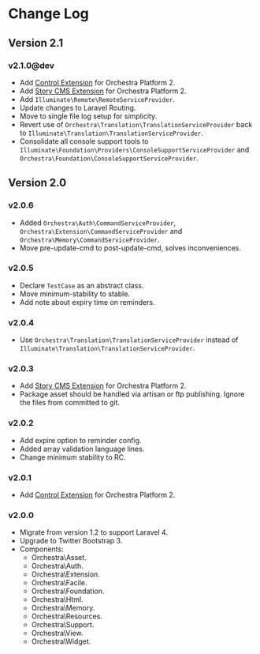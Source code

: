 Change Log
==============

## Version 2.1

### v2.1.0@dev

* Add [Control Extension](https://github.com/orchestra/control) for Orchestra Platform 2.
* Add [Story CMS Extension](https://github.com/orchestral/story) for Orchestra Platform 2.
* Add `Illuminate\Remote\RemoteServiceProvider`.
* Update changes to Laravel Routing.
* Move to single file log setup for simplicity.
* Revert use of `Orchestra\Translation\TranslationServiceProvider` back to `Illuminate\Translation\TranslationServiceProvider`.
* Consolidate all console support tools to `Illuminate\Foundation\Providers\ConsoleSupportServiceProvider` and `Orchestra\Foundation\ConsoleSupportServiceProvider`.

## Version 2.0

### v2.0.6

* Added `Orchestra\Auth\CommandServiceProvider`, `Orchestra\Extension\CommandServiceProvider` and `Orchestra\Memory\CommandServiceProvider`.
* Move pre-update-cmd to post-update-cmd, solves inconveniences.

### v2.0.5

* Declare `TestCase` as an abstract class.
* Move minimum-stability to stable.
* Add note about expiry time on reminders.

### v2.0.4

* Use `Orchestra\Translation\TranslationServiceProvider` instead of `Illuminate\Translation\TranslationServiceProvider`.

### v2.0.3

* Add [Story CMS Extension](https://github.com/orchestral/story) for Orchestra Platform 2.
* Package asset should be handled via artisan or ftp publishing. Ignore the files from committed to git.

### v2.0.2

* Add expire option to reminder config.
* Added array validation language lines.
* Change minimum stability to RC.

### v2.0.1

* Add [Control Extension](https://github.com/orchestra/control) for Orchestra Platform 2.

### v2.0.0

* Migrate from version 1.2 to support Laravel 4.
* Upgrade to Twitter Bootstrap 3.
* Components:
  * Orchestra\Asset.
  * Orchestra\Auth.
  * Orchestra\Extension.
  * Orchestra\Facile.
  * Orchestra\Foundation.
  * Orchestra\Html.
  * Orchestra\Memory.
  * Orchestra\Resources.
  * Orchestra\Support.
  * Orchestra\View.
  * Orchestra\Widget.


